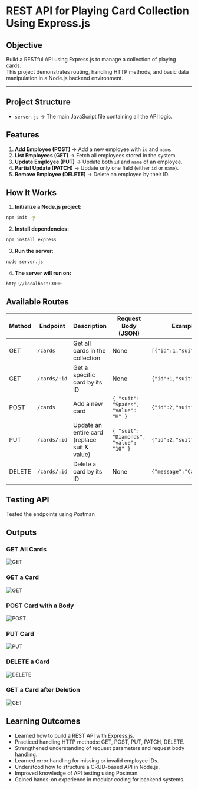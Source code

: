 # REST API for Playing Card Collection Using Express.js

## Objective
Build a RESTful API using Express.js to manage a collection of playing cards.  
This project demonstrates routing, handling HTTP methods, and basic data manipulation in a Node.js backend environment.

---

## Project Structure
- `server.js` → The main JavaScript file containing all the API logic.  

## Features
1. **Add Employee (POST)** → Add a new employee with `id` and `name`.  
2. **List Employees (GET)** → Fetch all employees stored in the system.  
3. **Update Employee (PUT)** → Update both `id` and `name` of an employee.  
4. **Partial Update (PATCH)** → Update only one field (either `id` or `name`).  
5. **Remove Employee (DELETE)** → Delete an employee by their ID. 


## How It Works
1. **Initialize a Node.js project:**
```bash
npm init -y
```

2. **Install dependencies:**
```bash
npm install express
```

3. **Run the server:**
```bash
node server.js
```

4. **The server will run on:**
```arduino
http://localhost:3000
```

## Available Routes
| Method | Endpoint     | Description                                   | Request Body (JSON)                         | Example Response (JSON)                   |
| ------ | ------------ | --------------------------------------------- | ------------------------------------------- | ----------------------------------------- |
| GET    | `/cards`     | Get all cards in the collection               | None                                        | `[{"id":1,"suit":"Hearts","value":"A"}]`  |
| GET    | `/cards/:id` | Get a specific card by its ID                 | None                                        | `{"id":1,"suit":"Hearts","value":"A"}`    |
| POST   | `/cards`     | Add a new card                                | `{ "suit": "Spades", "value": "K" }`        | `{"id":2,"suit":"Spades","value":"K"}`    |
| PUT    | `/cards/:id` | Update an entire card (replace suit & value)  | `{ "suit": "Diamonds", "value": "10" }`     | `{"id":2,"suit":"Diamonds","value":"10"}` |
| DELETE | `/cards/:id` | Delete a card by its ID                       | None                                        | `{"message":"Card deleted successfully"}` |


## Testing API
Tested the endpoints using Postman

## Outputs

### GET All Cards 
![GET](./images/GET_AllCards.png)

### GET a Card
![GET](./images/GET_Card2.png)

### POST Card with a Body
![POST](./images/POST_CardsWithBody.png)

### PUT Card
![PUT](./images/PUT_WithBody.png)

### DELETE a Card
![DELETE](./images/DELETE_Card1.png)

### GET a Card after Deletion
![GET](./images/GET_AfterDeletion.png)

## Learning Outcomes
- Learned how to build a REST API with Express.js.
- Practiced handling HTTP methods: GET, POST, PUT, PATCH, DELETE.
- Strengthened understanding of request parameters and request body handling.
- Learned error handling for missing or invalid employee IDs.
- Understood how to structure a CRUD-based API in Node.js.
- Improved knowledge of API testing using Postman.
- Gained hands-on experience in modular coding for backend systems.